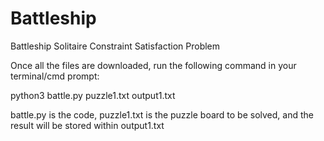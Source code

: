 # Battleship
Battleship Solitaire Constraint Satisfaction Problem

Once all the files are downloaded, run the following command in your terminal/cmd prompt: 

python3 battle.py puzzle1.txt output1.txt

battle.py is the code, puzzle1.txt is the puzzle board to be solved, and the result will be stored within output1.txt
